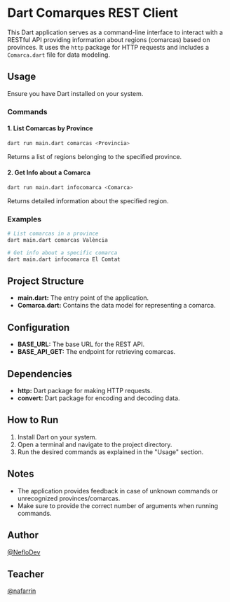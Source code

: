 # Dart Comarques REST Client

This Dart application serves as a command-line interface to interact with a RESTful API providing information about regions (comarcas) based on provinces. It uses the `http` package for HTTP requests and includes a `Comarca.dart` file for data modeling.

## Usage

Ensure you have Dart installed on your system.

### Commands

#### 1. List Comarcas by Province

```bash
dart run main.dart comarcas <Provincia>
```

Returns a list of regions belonging to the specified province.

#### 2. Get Info about a Comarca

```bash
dart run main.dart infocomarca <Comarca>
```

Returns detailed information about the specified region.

### Examples

```bash
# List comarcas in a province
dart main.dart comarcas València

# Get info about a specific comarca
dart main.dart infocomarca El Comtat
```

## Project Structure

- **main.dart:** The entry point of the application.
- **Comarca.dart:** Contains the data model for representing a comarca.

## Configuration

- **BASE_URL:** The base URL for the REST API.
- **BASE_API_GET:** The endpoint for retrieving comarcas.

## Dependencies

- **http:** Dart package for making HTTP requests.
- **convert:** Dart package for encoding and decoding data.

## How to Run

1. Install Dart on your system.
2. Open a terminal and navigate to the project directory.
3. Run the desired commands as explained in the "Usage" section.

## Notes

- The application provides feedback in case of unknown commands or unrecognized provinces/comarcas.
- Make sure to provide the correct number of arguments when running commands.

## Author

[@NefloDev](https://github.com/NefloDev)

## Teacher

[@nafarrin](https://github.com/nafarrin)
